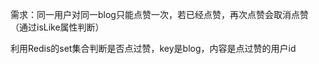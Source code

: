 需求：同一用户对同一blog只能点赞一次，若已经点赞，再次点赞会取消点赞（通过isLike属性判断）

利用Redis的set集合判断是否点过赞，key是blog，内容是点过赞的用户id

<!--stackedit_data:
eyJoaXN0b3J5IjpbLTcyMjgzOTE3NiwxMzA0MDA1MDA1LC0xNj
MwMTkxOTk1XX0=
-->